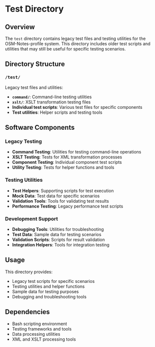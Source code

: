 # Test Directory

## Overview
The `test` directory contains legacy test files and testing utilities for the OSM-Notes-profile system. This directory includes older test scripts and utilities that may still be useful for specific testing scenarios.

## Directory Structure

### `/test/`
Legacy test files and utilities:
- **`command/`**: Command-line testing utilities
- **`xslt/`**: XSLT transformation testing files
- **Individual test scripts**: Various test files for specific components
- **Test utilities**: Helper scripts and testing tools

## Software Components

### Legacy Testing
- **Command Testing**: Utilities for testing command-line operations
- **XSLT Testing**: Tests for XML transformation processes
- **Component Testing**: Individual component test scripts
- **Utility Testing**: Tests for helper functions and tools

### Testing Utilities
- **Test Helpers**: Supporting scripts for test execution
- **Mock Data**: Test data for specific scenarios
- **Validation Tools**: Tools for validating test results
- **Performance Testing**: Legacy performance test scripts

### Development Support
- **Debugging Tools**: Utilities for troubleshooting
- **Test Data**: Sample data for testing scenarios
- **Validation Scripts**: Scripts for result validation
- **Integration Helpers**: Tools for integration testing

## Usage
This directory provides:
- Legacy test scripts for specific scenarios
- Testing utilities and helper functions
- Sample data for testing purposes
- Debugging and troubleshooting tools

## Dependencies
- Bash scripting environment
- Testing frameworks and tools
- Data processing utilities
- XML and XSLT processing tools